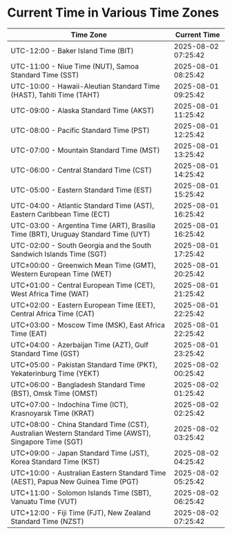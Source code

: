 # Current Time in Various Time Zones

| Time Zone | Current Time |
|-----------|--------------|
| UTC-12:00 - Baker Island Time (BIT) | 2025-08-02 07:25:42 |
| UTC-11:00 - Niue Time (NUT), Samoa Standard Time (SST) | 2025-08-01 08:25:42 |
| UTC-10:00 - Hawaii-Aleutian Standard Time (HAST), Tahiti Time (TAHT) | 2025-08-01 09:25:42 |
| UTC-09:00 - Alaska Standard Time (AKST) | 2025-08-01 11:25:42 |
| UTC-08:00 - Pacific Standard Time (PST) | 2025-08-01 12:25:42 |
| UTC-07:00 - Mountain Standard Time (MST) | 2025-08-01 13:25:42 |
| UTC-06:00 - Central Standard Time (CST) | 2025-08-01 14:25:42 |
| UTC-05:00 - Eastern Standard Time (EST) | 2025-08-01 15:25:42 |
| UTC-04:00 - Atlantic Standard Time (AST), Eastern Caribbean Time (ECT) | 2025-08-01 16:25:42 |
| UTC-03:00 - Argentina Time (ART), Brasília Time (BRT), Uruguay Standard Time (UYT) | 2025-08-01 16:25:42 |
| UTC-02:00 - South Georgia and the South Sandwich Islands Time (SGT) | 2025-08-01 17:25:42 |
| UTC±00:00 - Greenwich Mean Time (GMT), Western European Time (WET) | 2025-08-01 20:25:42 |
| UTC+01:00 - Central European Time (CET), West Africa Time (WAT) | 2025-08-01 21:25:42 |
| UTC+02:00 - Eastern European Time (EET), Central Africa Time (CAT) | 2025-08-01 22:25:42 |
| UTC+03:00 - Moscow Time (MSK), East Africa Time (EAT) | 2025-08-01 22:25:42 |
| UTC+04:00 - Azerbaijan Time (AZT), Gulf Standard Time (GST) | 2025-08-01 23:25:42 |
| UTC+05:00 - Pakistan Standard Time (PKT), Yekaterinburg Time (YEKT) | 2025-08-02 00:25:42 |
| UTC+06:00 - Bangladesh Standard Time (BST), Omsk Time (OMST) | 2025-08-02 01:25:42 |
| UTC+07:00 - Indochina Time (ICT), Krasnoyarsk Time (KRAT) | 2025-08-02 02:25:42 |
| UTC+08:00 - China Standard Time (CST), Australian Western Standard Time (AWST), Singapore Time (SGT) | 2025-08-02 03:25:42 |
| UTC+09:00 - Japan Standard Time (JST), Korea Standard Time (KST) | 2025-08-02 04:25:42 |
| UTC+10:00 - Australian Eastern Standard Time (AEST), Papua New Guinea Time (PGT) | 2025-08-02 05:25:42 |
| UTC+11:00 - Solomon Islands Time (SBT), Vanuatu Time (VUT) | 2025-08-02 06:25:42 |
| UTC+12:00 - Fiji Time (FJT), New Zealand Standard Time (NZST) | 2025-08-02 07:25:42 |
